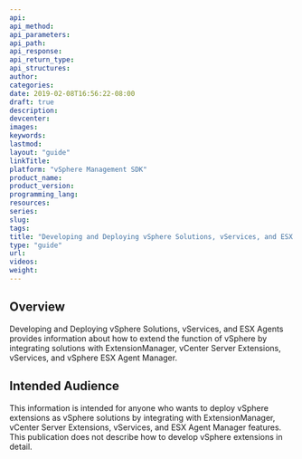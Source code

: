 ```yaml
---
api:
api_method:
api_parameters:
api_path:
api_response:
api_return_type:
api_structures:
author:
categories:
date: 2019-02-08T16:56:22-08:00
draft: true
description:
devcenter:
images:
keywords:
lastmod:
layout: "guide"
linkTitle:
platform: "vSphere Management SDK"
product_name:
product_version:
programming_lang:
resources:
series:
slug:
tags:
title: "Developing and Deploying vSphere Solutions, vServices, and ESX Agents"
type: "guide"
url:
videos:
weight:
---
```

## Overview
Developing and Deploying vSphere Solutions, vServices, and ESX Agents provides information about how to extend the function of vSphere by integrating solutions with ExtensionManager, vCenter Server Extensions, vServices, and vSphere ESX Agent Manager.

## Intended Audience
This information is intended for anyone who wants to deploy vSphere extensions as vSphere solutions by integrating with ExtensionManager, vCenter Server Extensions, vServices, and ESX Agent Manager features. This publication does not describe how to develop vSphere extensions in detail.
